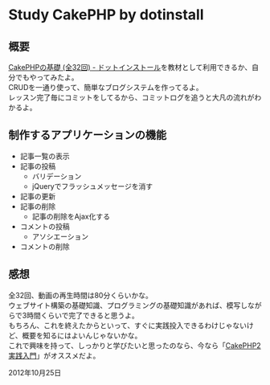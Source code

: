 # Study CakePHP by dotinstall


## 概要
[CakePHPの基礎 (全32回)  - ドットインストール](http://dotinstall.com/lessons/basic_cakephp)を教材として利用できるか、自分でもやってみたよ。  
CRUDを一通り使って、簡単なブログシステムを作ってるよ。  
レッスン完了毎にコミットをしてるから、コミットログを追うと大凡の流れがわかるよ。  


## 制作するアプリケーションの機能
* 記事一覧の表示
* 記事の投稿
	* バリデーション
	* jQueryでフラッシュメッセージを消す
* 記事の更新
* 記事の削除
	* 記事の削除をAjax化する
* コメントの投稿
	* アソシエーション
* コメントの削除


## 感想
全32回、動画の再生時間は80分くらいかな。  
ウェブサイト構築の基礎知識、プログラミングの基礎知識があれば、模写しながらで3時間くらいで完了できると思うよ。  
もちろん、これを終えたからといって、すぐに実践投入できるわけじゃないけど、概要を知るにはよいんじゃないかな。  
これで興味を持って、しっかりと学びたいと思ったのなら、今なら「[CakePHP2 実践入門](http://www.amazon.co.jp/dp/4774153249)」がオススメだよ。  


2012年10月25日
